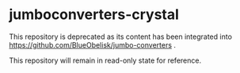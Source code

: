 # jumboconverters-crystal

This repository is deprecated as its content has been integrated into https://github.com/BlueObelisk/jumbo-converters .

This repository will remain in read-only state for reference.
